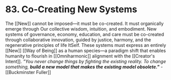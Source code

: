 # 83. Co-Creating New Systems

The [[New]] cannot be imposed—it must be co-created. It must organically emerge through Our collective wisdom, intuition, and embodiment. New systems of governance, economy, education, and care must be co-created through collaborative innovation, guided by justice, harmony, and the regenerative principles of life ItSelf. These systems must express an entirely [[New]] [[Way of Being]] as a human species—a paradigm shift that enables humanity to flourish in [[Omniharmonic]] alignment with the [[Creator's Intent]]. *"You never change things by fighting the existing reality. To change something, **build a new model that makes the existing model obsolete."*** - [[Buckminster Fuller]]  

